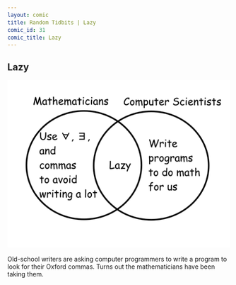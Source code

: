```yaml
---
layout: comic
title: Random Tidbits | Lazy
comic_id: 31
comic_title: Lazy
---
```


## Lazy

<img id="img31" src="/assets/images/31.png">

Old-school writers are asking computer programmers to write a program to look for their Oxford commas. Turns out the mathematicians have been taking them.

